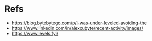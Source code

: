 # Refs
- https://blog.bytebytego.com/p/i-was-under-leveled-avoiding-the
- https://www.linkedin.com/in/alexxubyte/recent-activity/images/
- https://www.levels.fyi/
